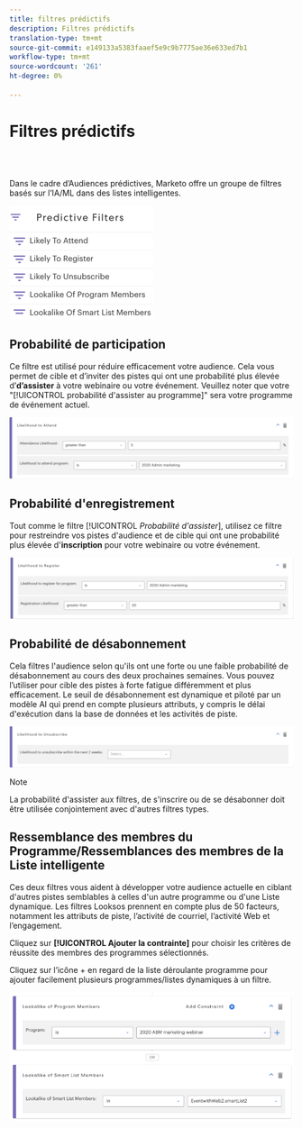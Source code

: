 ```yaml
---
title: filtres prédictifs
description: Filtres prédictifs
translation-type: tm+mt
source-git-commit: e149133a5383faaef5e9c9b7775ae36e633ed7b1
workflow-type: tm+mt
source-wordcount: '261'
ht-degree: 0%

---
```



# Filtres prédictifs

<br> 

Dans le cadre d’Audiences prédictives, Marketo offre un groupe de filtres basés sur l’IA/ML dans des listes intelligentes.

![Image un](/help/sky/assets/predictive-audiences/predictive-filters/predictive-filters-1.png)

## Probabilité de participation

Ce filtre est utilisé pour réduire efficacement votre audience. Cela vous permet de cible et d’inviter des pistes qui ont une probabilité plus élevée d’**d’assister** à votre webinaire ou votre événement. Veuillez noter que votre &quot;[!UICONTROL probabilité d&#39;assister au programme]&quot; sera votre programme de événement actuel.

![Image 2](/help/sky/assets/predictive-audiences/predictive-filters/predictive-filters-2.png)

## Probabilité d&#39;enregistrement

Tout comme le filtre [!UICONTROL _Probabilité d&#39;assister_], utilisez ce filtre pour restreindre vos pistes d&#39;audience et de cible qui ont une probabilité plus élevée d&#39;**inscription** pour votre webinaire ou votre événement.

![Image trois](/help/sky/assets/predictive-audiences/predictive-filters/predictive-filters-3.png)

## Probabilité de désabonnement

Cela filtres l&#39;audience selon qu&#39;ils ont une forte ou une faible probabilité de désabonnement au cours des deux prochaines semaines. Vous pouvez l’utiliser pour cible des pistes à forte fatigue différemment et plus efficacement. Le seuil de désabonnement est dynamique et piloté par un modèle AI qui prend en compte plusieurs attributs, y compris le délai d&#39;exécution dans la base de données et les activités de piste.

![Image 4](/help/sky/assets/predictive-audiences/predictive-filters/predictive-filters-4.png)

>[!NOTE]
>
>La probabilité d&#39;assister aux filtres, de s&#39;inscrire ou de se désabonner doit être utilisée conjointement avec d&#39;autres filtres types.

## Ressemblance des membres du Programme/Ressemblances des membres de la Liste intelligente

Ces deux filtres vous aident à développer votre audience actuelle en ciblant d&#39;autres pistes semblables à celles d&#39;un autre programme ou d&#39;une Liste dynamique. Les filtres Looksos prennent en compte plus de 50 facteurs, notamment les attributs de piste, l’activité de courriel, l’activité Web et l’engagement.

Cliquez sur **[!UICONTROL Ajouter la contrainte]** pour choisir les critères de réussite des membres des programmes sélectionnés.

Cliquez sur l’icône + en regard de la liste déroulante programme pour ajouter facilement plusieurs programmes/listes dynamiques à un filtre.

![Image 5](/help/sky/assets/predictive-audiences/predictive-filters/predictive-filters-5.png)
